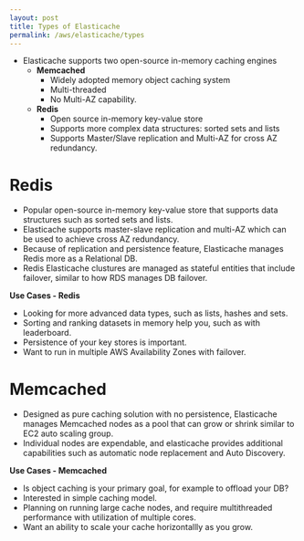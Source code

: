 ```yaml
---
layout: post
title: Types of Elasticache
permalink: /aws/elasticache/types
---
```


* Elasticache supports two open-source in-memory caching engines
    - **Memcached**
        - Widely adopted memory object caching system
        - Multi-threaded
        - No Multi-AZ capability.
    - **Redis**
        - Open source in-memory key-value store
        - Supports more complex data structures: sorted sets and lists
        - Supports Master/Slave replication and Multi-AZ for cross AZ redundancy.

# Redis
* Popular open-source in-memory key-value store that supports data structures such as sorted sets and lists.
* Elasticache supports master-slave replication and multi-AZ which can be used to achieve cross AZ redundancy.
* Because of replication and persistence feature, Elasticache manages Redis more as a Relational DB.
* Redis Elasticache clustures are managed as stateful entities that include failover, similar to how RDS manages DB failover.

**Use Cases - Redis**
* Looking for more advanced data types, such as lists, hashes and sets.
* Sorting and ranking datasets in memory help you, such as with leaderboard.
* Persistence of your key stores is important.
* Want to run in multiple AWS Availability Zones with failover.

# Memcached
* Designed as pure caching solution with no persistence, Elasticache manages Memcached nodes as a pool that can grow or shrink similar to EC2 auto scaling group.
* Individual nodes are expendable, and elasticache provides additional capabilities such as automatic node replacement and Auto Discovery.

**Use Cases - Memcached**
* Is object caching is your primary goal, for example to offload your DB?
* Interested in simple caching model.
* Planning on running large cache nodes, and require multithreaded performance with utilization of multiple cores.
* Want an ability to scale your cache horizontallly as you grow.
